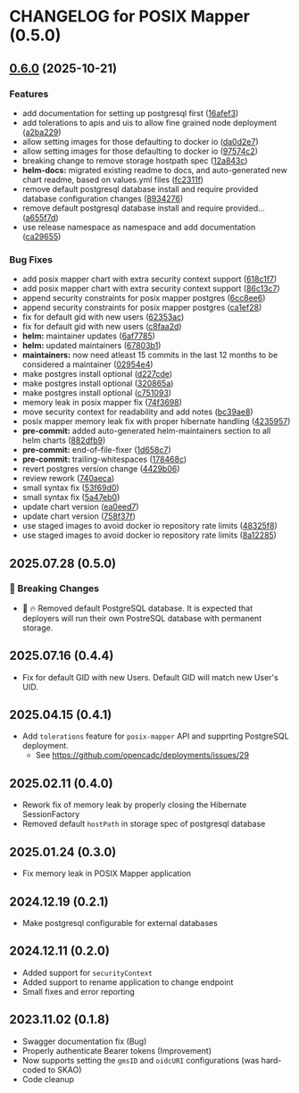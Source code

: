 # CHANGELOG for POSIX Mapper (0.5.0)

## [0.6.0](https://github.com/shinybrar/deployments/compare/posixmapper-0.5.0...posixmapper-0.6.0) (2025-10-21)


### Features

* add documentation for setting up postgresql first ([16afef3](https://github.com/shinybrar/deployments/commit/16afef338db3f332b912f82964138649ba6f8266))
* add tolerations to apis and uis to allow fine grained node deployment ([a2ba229](https://github.com/shinybrar/deployments/commit/a2ba2291ffc4cbb41cf47b0d6f1376c8ec64d3d7))
* allow setting images for those defaulting to docker io ([da0d2e7](https://github.com/shinybrar/deployments/commit/da0d2e7fbcf90639adc83a47b0517de827929399))
* allow setting images for those defaulting to docker io ([97574c2](https://github.com/shinybrar/deployments/commit/97574c274c1bf459951d21edbcf539a0abfe0398))
* breaking change to remove storage hostpath spec ([12a843c](https://github.com/shinybrar/deployments/commit/12a843c99eab08baeb359d1531ff8452df458c0f))
* **helm-docs:** migrated existing readme to docs, and auto-generated new chart readme, based on values.yml files ([fc2311f](https://github.com/shinybrar/deployments/commit/fc2311f11767056b3cc612f45af6e1e87e470ea3))
* remove default postgresql database install and require provided database configuration changes ([8934276](https://github.com/shinybrar/deployments/commit/89342764809e5e7e3fd1f838ed1568b1a7a35b25))
* remove default postgresql database install and require provided… ([a655f7d](https://github.com/shinybrar/deployments/commit/a655f7d60a8b847301f37c852111d0423b962d97))
* use release namespace as namespace and add documentation ([ca29655](https://github.com/shinybrar/deployments/commit/ca29655dd77855fa0204fff41bff55dea9bfac8f))


### Bug Fixes

* add posix mapper chart with extra security context support ([618c1f7](https://github.com/shinybrar/deployments/commit/618c1f77aeb438f9fd2877c86c8cae06bd0d244f))
* add posix mapper chart with extra security context support ([86c13c7](https://github.com/shinybrar/deployments/commit/86c13c7d93c0a28e4ee821ed516a94f392304c65))
* append security constraints for posix mapper postgres ([6cc8ee6](https://github.com/shinybrar/deployments/commit/6cc8ee6940ee686b427dd98c4c55868a7ea7997f))
* append security constraints for posix mapper postgres ([ca1ef28](https://github.com/shinybrar/deployments/commit/ca1ef28d901c44e2196003745694bd7bc22ed665))
* fix for default gid with new users ([62353ac](https://github.com/shinybrar/deployments/commit/62353acc875e7606650579e3519f180192e467b7))
* fix for default gid with new users ([c8faa2d](https://github.com/shinybrar/deployments/commit/c8faa2d32d2c98456ea1e4b2231f39f85aa2ee0f))
* **helm:** maintainer updates ([6af7785](https://github.com/shinybrar/deployments/commit/6af7785e0b840d4b58224f114caa20ef255cd473))
* **helm:** updated maintainers ([67803b1](https://github.com/shinybrar/deployments/commit/67803b18ec5e2762f0942451894e4c9b8c7ee2f9))
* **maintainers:** now need atleast 15 commits in the last 12 months to be considered a maintainer ([02954e4](https://github.com/shinybrar/deployments/commit/02954e4e190774cf4756e9b3f90594eac2a80499))
* make postgres install optional ([d227cde](https://github.com/shinybrar/deployments/commit/d227cde30ae29175aac8c320ca3a7fa497503e77))
* make postgres install optional ([320865a](https://github.com/shinybrar/deployments/commit/320865ab8a93820733a32edc5c88b82b5ed81ffc))
* make postgres install optional ([c751093](https://github.com/shinybrar/deployments/commit/c75109331df4e762cf5d3fd2638e6d3b6e8e1bcf))
* memory leak in posix mapper fix ([74f3698](https://github.com/shinybrar/deployments/commit/74f3698fd2fcc46a4fa878caa880929977465781))
* move security context for readability and add notes ([bc39ae8](https://github.com/shinybrar/deployments/commit/bc39ae85ebf4e653538ad9b37c3360335cdf4e77))
* posix mapper memory leak fix with proper hibernate handling ([4235957](https://github.com/shinybrar/deployments/commit/4235957b6e540456ab286c8dc62200110c89bf90))
* **pre-commit:** added auto-generated helm-maintainers section to all helm charts ([882dfb9](https://github.com/shinybrar/deployments/commit/882dfb9f2cf2f0d1b3615d7768b92a2f39c122b8))
* **pre-commit:** end-of-file-fixer ([1d658c7](https://github.com/shinybrar/deployments/commit/1d658c75c74faedd7293d5151be51df295a1ddd9))
* **pre-commit:** trailing-whitespaces ([178468c](https://github.com/shinybrar/deployments/commit/178468c8082ca69a395ebc5e185a2186afbb3335))
* revert postgres version change ([4429b06](https://github.com/shinybrar/deployments/commit/4429b063213c0defff812bf3d0c3d018e04154a0))
* review rework ([740aeca](https://github.com/shinybrar/deployments/commit/740aeca0d5bc195b89708be97d2bcf9d70d71ecb))
* small syntax fix ([53f69d0](https://github.com/shinybrar/deployments/commit/53f69d01559109b43fd6d78ea8b09cb9769c2fe5))
* small syntax fix ([5a47eb0](https://github.com/shinybrar/deployments/commit/5a47eb075c0b06188ca35587c5d79be6a58f6b72))
* update chart version ([ea0eed7](https://github.com/shinybrar/deployments/commit/ea0eed7fe69129d272e27038dd6d19f1d02dfe90))
* update chart version ([758f37f](https://github.com/shinybrar/deployments/commit/758f37f08c1ad57bf35a9561ad128b6871345a2c))
* use staged images to avoid docker io repository rate limits ([48325f8](https://github.com/shinybrar/deployments/commit/48325f87198281b97372b0000c8eb277530460a6))
* use staged images to avoid docker io repository rate limits ([8a12285](https://github.com/shinybrar/deployments/commit/8a122853ed1917cc3679ce9655ea8ffbe8dba320))

## 2025.07.28 (0.5.0)
### 🚨 Breaking Changes
- 🛑 🔥 Removed default PostgreSQL database.  It is expected that deployers will run their own PostreSQL database with permanent storage.

## 2025.07.16 (0.4.4)
- Fix for default GID with new Users.  Default GID will match new User's UID.

## 2025.04.15 (0.4.1)
- Add `tolerations` feature for `posix-mapper` API and supprting PostgreSQL deployment.
  - See https://github.com/opencadc/deployments/issues/29

## 2025.02.11 (0.4.0)
- Rework fix of memory leak by properly closing the Hibernate SessionFactory
- Removed default `hostPath` in storage spec of postgresql database

## 2025.01.24 (0.3.0)
- Fix memory leak in POSIX Mapper application

## 2024.12.19 (0.2.1)
- Make postgresql configurable for external databases

## 2024.12.11 (0.2.0)
- Added support for `securityContext`
- Added support to rename application to change endpoint
- Small fixes and error reporting

## 2023.11.02 (0.1.8)
- Swagger documentation fix (Bug)
- Properly authenticate Bearer tokens (Improvement)
- Now supports setting the `gmsID` and `oidcURI` configurations (was hard-coded to SKAO)
- Code cleanup
